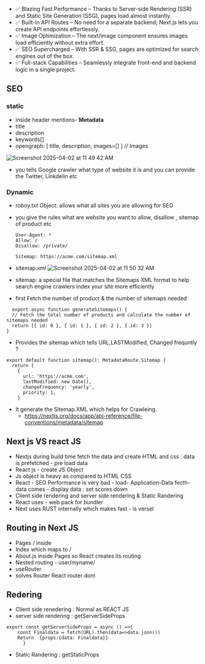 - ✅ Blazing Fast Performance – Thanks to Server-side Rendering (SSR) and Static Site Generation (SSG), pages load almost instantly. 
- ✅ Built-in API Routes – No need for a separate backend; Next.js lets you create API endpoints effortlessly.
- ✅ Image Optimization – The next/image component ensures images load efficiently without extra effort.
- ✅ SEO Supercharged – With SSR & SSG, pages are optimized for search engines out of the box.
- ✅ Full-stack Capabilities – Seamlessly integrate front-end and backend logic in a single project.

## SEO 
### static
  - inside header mentions- **Metadata** 
  - title
  - description
  - keywords[]
  - opengraph: [ title, description, images=[] ]  // Images

 ![Screenshot 2025-04-02 at 11 49 42 AM](https://github.com/user-attachments/assets/f4f2f393-64b5-480e-a1b9-4a1e41644c3b)

- you tells Google crawler what type of website it is and you can provide the Twitter, Linkdelin etc
  
### Dynamic
  - roboy.txt Object: allows what all sites you are allowing for SEO
  - you give the rules what are website you want to allow, disallow , sitemap of product etc 
      ```
      User-Agent: *
      Allow: /
      Disallow: /private/

      Sitemap: https://acme.com/sitemap.xml

   - sitemap.xml
![Screenshot 2025-04-02 at 11 50 32 AM](https://github.com/user-attachments/assets/37c3b299-64e4-4952-b55d-31416ee4e042)

- sitemap: a special file that matches the Sitemaps XML format to help search engine crawlers index your site more efficiently

- first Fetch the number of product & the number of sitemaps needed
```
  export async function generateSitemaps() {
  // Fetch the total number of products and calculate the number of sitemaps needed
  return [{ id: 0 }, { id: 1 }, { id: 2 }, { id: 3 }]
}
```
- Provides the sitemap which tells URL,LASTModified, Changed frequntly ?
```
export default function sitemap(): MetadataRoute.Sitemap {
  return [
    {
      url: 'https://acme.com',
      lastModified: new Date(),
      changeFrequency: 'yearly',
      priority: 1,
    }
  ```
- It generate the Sitemap.XML which helps for Crawleing.
  -  https://nextjs.org/docs/app/api-reference/file-conventions/metadata/sitemap


## Next js VS react JS
- Nextjs during build time fetch the data and create HTML and css : data is prefetched - pre load data 
- React js - create JS Object 
- Js object is heavy as compared to HTML CSS
- React - SEO Performance is very bad - load- Application-Data fecth- data comes - display data : set scores down 
- Client side rendering and server side rendering  & Static Randering 
- React uses - web pack for bundler 
- Next uses RUST internally which makes fast - is versel 

## Routing in Next JS
- Pages / inside 
- Index which maps to /
- About.js inside Pages so React creates its routing 
- Nested routing - user/myname/
- useRouter 
- solves Router React router dom 

## Redering 
- Client side renedering : Normal as REACT JS
- server side rendering : getServerSideProps 
```
export const getServerSideProps = async () =>{
    const Finaldata = fetch(URL).then(data=>data.json())
    Return  {props:{data: Finaldata}}
      }
```
- Static Randering : getStaticProps


  

    
